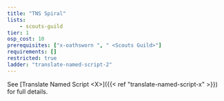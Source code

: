 ```yaml
---
title: "TNS Spiral"
lists:
    - scouts-guild
tier: 1
osp_cost: 10
prerequisites: ["x-oathsworn ", " <Scouts Guild>"]
requirements: []
restricted: true
ladder: "translate-named-script-2"
---
```

See [Translate Named Script \<X>]({{< ref "translate-named-script-x" >}}) for full details.